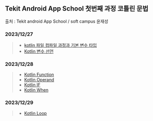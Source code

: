 ## Tekit Android App School 첫번째 과정 코틀린 문법
출처 : Tekit android App School / soft campus 윤재성
### 2023/12/27
> + [kotlin 파일 컴파일 과정과 기본 변수 타입](https://github.com/chanho0908/tekit_android_app_school/blob/master/app/src/main/java/com/myproject/tekit_kotlin_study/Week1/Kotlin05_Literal/main.kt)
> + [Kotlin 변수 선언](https://github.com/chanho0908/tekit_android_app_school/blob/master/app/src/main/java/com/myproject/tekit_kotlin_study/Week1/Kotlin07_Variable/main.kt)
### 2023/12/28
> + [Kotlin Function](https://github.com/chanho0908/tekit_android_app_school/blob/master/app/src/main/java/com/myproject/tekit_kotlin_study/Week1/Kotlin08_Function/main.kt)
> + [Kotlin Operand](https://github.com/chanho0908/tekit_android_app_school/blob/master/app/src/main/java/com/myproject/tekit_kotlin_study/Week1/Kotlin09_operand/main.kt)
> + [Kotlin IF](https://github.com/chanho0908/tekit_android_app_school/blob/master/app/src/main/java/com/myproject/tekit_kotlin_study/Week1/Kotlin10_IF/main.kt)
> + [Kotlin When](https://github.com/chanho0908/tekit_android_app_school/blob/master/app/src/main/java/com/myproject/tekit_kotlin_study/Week1/Kotlin11_When/main.kt)
### 2023/12/29
> + [Kotlin Loop](https://github.com/chanho0908/tekit_android_app_school/blob/master/app/src/main/java/com/myproject/tekit_kotlin_study/Week1/Kotlin12_Loop/main.kt)

